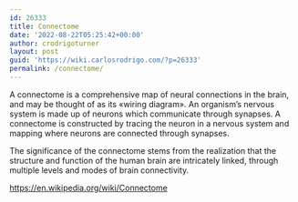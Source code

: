 ```yaml
---
id: 26333
title: Connectome
date: '2022-08-22T05:25:42+00:00'
author: crodrigoturner
layout: post
guid: 'https://wiki.carlosrodrigo.com/?p=26333'
permalink: /connectome/
---
```


A connectome is a comprehensive map of neural connections in the brain, and may be thought of as its «wiring diagram». An organism’s nervous system is made up of neurons which communicate through synapses. A connectome is constructed by tracing the neuron in a nervous system and mapping where neurons are connected through synapses.

The significance of the connectome stems from the realization that the structure and function of the human brain are intricately linked, through multiple levels and modes of brain connectivity.

<https://en.wikipedia.org/wiki/Connectome>